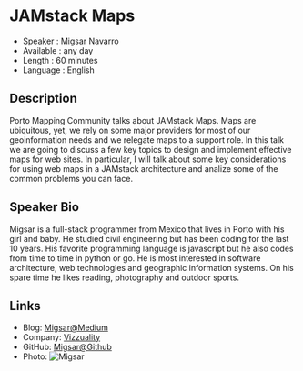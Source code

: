JAMstack Maps 
=================================================

* Speaker   : Migsar Navarro
* Available : any day
* Length    : 60 minutes
* Language  : English

Description
-----------

Porto Mapping Community talks about JAMstack Maps. Maps are ubiquitous, yet, we rely on some major providers for most of our geoinformation needs and we relegate maps to a support role. In this talk we are going to discuss a few key topics to design and implement effective maps for web sites. In particular, I will talk about some key considerations for using web maps in a JAMstack architecture and analize some of the common problems you can face.

Speaker Bio
-----------

Migsar is a full-stack programmer from Mexico that lives in Porto with his girl and baby. He studied civil engineering but has been coding for the last 10 years. His favorite programming language is javascript but he also codes from time to time in python or go. He is most interested in software architecture, web technologies and geographic information systems. On his spare time he likes reading, photography and outdoor sports.

Links
-----

* Blog: [Migsar@Medium](https://medium.com/@migsarnavarro)
* Company: [Vizzuality](https://www.vizzuality.com/)
* GitHub: [Migsar@Github](https://github.com/migh)
* Photo: ![Migsar](https://drive.google.com/file/d/1-rrVp846gB2o9lrHFYo0smvzqr5IFmgR/view)
